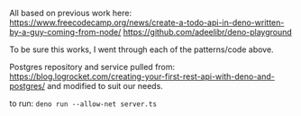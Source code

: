 All based on previous work here:
https://www.freecodecamp.org/news/create-a-todo-api-in-deno-written-by-a-guy-coming-from-node/
https://github.com/adeelibr/deno-playground

To be sure this works, I went through each of the patterns/code above.

Postgres repository and service pulled from: https://blog.logrocket.com/creating-your-first-rest-api-with-deno-and-postgres/
and modified to suit our needs.

to run: `deno run --allow-net server.ts`